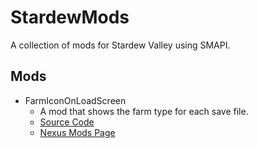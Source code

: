 # StardewMods
 
A collection of mods for Stardew Valley using SMAPI.

## Mods

- FarmIconOnLoadScreen
  - A mod that shows the farm type for each save file.
  - [Source Code](https://github.com/BradyBromley/StardewMods/tree/main/FarmIconOnLoadScreen)
  - [Nexus Mods Page](https://www.nexusmods.com/stardewvalley/mods/24344)
